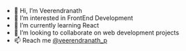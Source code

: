 - 👋 Hi, I’m Veerendranath
- 👀 I’m interested in FrontEnd Development
- 🌱 I’m currently learning React
- 💞️ I’m looking to collaborate on web development projects
- 📫 Reach me [@veerendranath_p](https://twitter.com/veerendranath_p)

<!---
veeru-codes/veeru-codes is a ✨ special ✨ repository because its `README.md` (this file) appears on your GitHub profile.
You can click the Preview link to take a look at your changes.
--->
